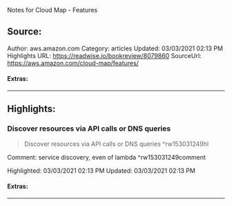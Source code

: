 Notes for Cloud Map - Features

## Source:
Author: aws.amazon.com
Category: articles
Updated: 03/03/2021 02:13 PM
Highlights URL: https://readwise.io/bookreview/8079860
SourceUrl: https://aws.amazon.com/cloud-map/features/


#### Extras:


 
-----
 ## Highlights:

### Discover resources via API calls or DNS queries
>Discover resources via API calls or DNS queries ^rw153031249hl

Comment: service discovery, even of lambda ^rw153031249comment

Highlighted: 03/03/2021 02:13 PM
Updated: 03/03/2021 02:13 PM


#### Extras:



------

